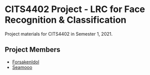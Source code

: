 # CITS4402 Project - LRC for Face Recognition & Classification
Project materials for CITS4402 in Semester 1, 2021.

## Project Members

- [ForsakenIdol](https://github.com/ForsakenIdol)
- [Seamooo](https://github.com/Seamooo)
